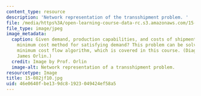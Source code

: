 ```yaml
---
content_type: resource
description: 'Network representation of the transshipment problem. '
file: /media/https%3A/open-learning-course-data-rc.s3.amazonaws.com/15-082j-network-optimization-fall-2010/46e0640fbe139dc81923049424ef58a5_15-082jf10.jpg
file_type: image/jpeg
image_metadata:
  caption: Given demand, production capabilities, and costs of shipment, what is the
    minimum cost method for satisfying demand? This problem can be solved using a
    minimum cost flow algorithm, which is covered in this course. (Diagram by Prof.
    James Orlin.)
  credit: Image by Prof. Orlin
  image-alt: Network representation of a transshipment problem.
resourcetype: Image
title: 15-082jf10.jpg
uid: 46e0640f-be13-9dc8-1923-049424ef58a5
---
```


